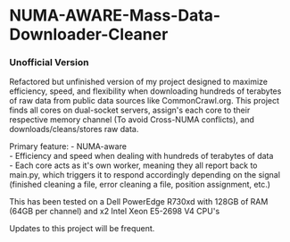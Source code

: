 # NUMA-AWARE-Mass-Data-Downloader-Cleaner  
### Unofficial Version

Refactored but unfinished version of my project designed to maximize efficiency, speed, and flexibility when downloading hundreds of terabytes of raw data from public data sources like CommonCrawl.org. This project finds all cores on dual-socket servers, assign's each core to their respective memory channel (To avoid Cross-NUMA conflicts), and downloads/cleans/stores raw data.  

Primary feature:
    - NUMA-aware  
    - Efficiency and speed when dealing with hundreds of terabytes of data  
    - Each core acts as it's own worker, meaning they all report back to main.py, which triggers it to respond accordingly depending on the signal (finished cleaning a file, error cleaning a file, position assignment, etc.)  

This has been tested on a Dell PowerEdge R730xd with 128GB of RAM (64GB per channel) and x2 Intel Xeon E5-2698 V4 CPU's

Updates to this project will be frequent.

